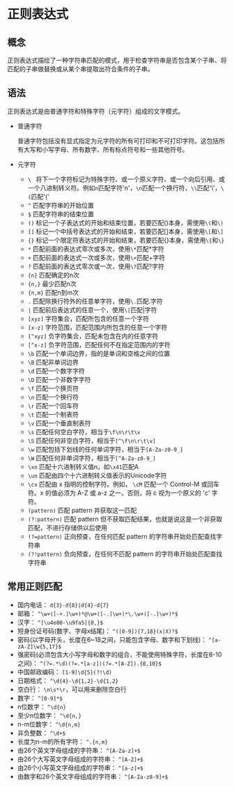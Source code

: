 # 正则表达式

## 概念

正则表达式描绘了一种字符串匹配的模式，用于检查字符串是否包含某个子串、将匹配的子串做替换或从某个串提取出符合条件的子串。

## 语法

正则表达式是由普通字符和特殊字符（元字符）组成的文字模式。
* 普通字符

    普通字符包括没有显式指定为元字符的所有可打印和不可打印字符。这包括所有大写和小写字母、所有数字、所有标点符号和一些其他符号。

* 元字符
    * `\ `  将下一个字符标记为特殊字符、或一个原义字符、或一个向后引用、或一个八进制转义符。例如`n`匹配字符'n'，`\n`匹配一个换行符，`\\`匹配'\\'，`\(`匹配'('
    * `^`   匹配字符串的开始位置
    * `$`   匹配字符串的结束位置
    * `()`  标记一个子表达式的开始和结束位置，若要匹配()本身，需使用`\(`和`\)`
    * `[]`  标记一个中括号表达式的开始和结束，若要匹配[]本身，需使用`\[`和`\]`
    * `{}`  标记一个限定符表达式的开始和结束，若要匹配{}本身，需使用`\{`和`\}`
    * `*`   匹配前面的表达式零次或多次，使用`\*`匹配*字符
    * `+`   匹配前面的表达式一次或多次，使用`\+`匹配+字符
    * `?`   匹配前面的表达式零次或一次，使用`\?`匹配?字符
    * `{n}` 匹配确定的n次
    * `{n,}`    最少匹配n次
    * `{n,m}`   匹配n到m次
    * `.`   匹配除换行符外的任意单字符，使用`\.`匹配.字符
    * `|`   匹配前后表达式的任意一个，使用`\|`匹配|字符
    * `[xyz]`   字符集合，匹配所包含的任意一个字符
    * `[x-z]`   字符范围，匹配范围内所包含的任意一个字符
    * `[^xyz]`  负字符集合，匹配未包含在内的任意字符
    * `[^x-z]`  负字符范围，匹配任何不在指定范围内的字符
    * `\b`  匹配一个单词边界，指的是单词和空格之间的位置
    * `\B`  匹配非单词边界
    * `\d`  匹配一个数字字符
    * `\D`  匹配一个非数字字符
    * `\f`  匹配一个换页符
    * `\n`  匹配一个换行符
    * `\r`  匹配一个回车符
    * `\t`  匹配一个制表符
    * `\v`  匹配一个垂直制表符
    * `\s`  匹配任何空白字符，相当于`\f\n\r\t\v`
    * `\S`  匹配任何非空白字符，相当于`[^\f\n\r\t\v]`
    * `\w`  匹配包括下划线的任何单词字符，相当于`[A-Za-z0-9_]`
    * `\W`  匹配任何非单词字符，相当于`[^A-Za-z0-9_]`
    * `\xn` 匹配十六进制转义值n，如`\x41`匹配A
    * `\un` 匹配由四个十六进制转义值表示的Unicode字符
    * `\cx` 匹配由 x 指明的控制字符。例如， `\cM` 匹配一个 Control-M 或回车符。x 的值必须为 A-Z 或 a-z 之一。否则，将 c 视为一个原义的 'c' 字符。
    * `(pattern)`   匹配 pattern 并获取这一匹配
    * `(?:pattern)` 匹配 pattern 但不获取匹配结果，也就是说这是一个非获取匹配，不进行存储供以后使用
    * `(?=pattern)` 正向预查，在任何匹配 pattern 的字符串开始处匹配查找字符串
    * `(?!pattern)` 负向预查，在任何不匹配 pattern 的字符串开始处匹配查找字符串

## 常用正则匹配

* 国内电话：   `d{3}-d{8}|d{4}-d{7}`
* 邮箱： `^\w+([-+.]\w+)*@\w+([-.]\w+)*\.\w+([-.]\w+)*$`
* 汉字： `^[\u4e00-\u9fa5]{0,}$`
* 短身份证号码(数字、字母x结尾)： `^([0-9]){7,18}(x|X)?$`
* 密码(以字母开头，长度在6~18之间，只能包含字母、数字和下划线)：    `^[a-zA-Z]\w{5,17}$`
* 强密码(必须包含大小写字母和数字的组合，不能使用特殊字符，长度在8-10之间)：  `^(?=.*\d)(?=.*[a-z])(?=.*[A-Z]).{8,10}$`
* 中国邮政编码：   `[1-9]\d{5}(?!\d)`
* 日期格式： `^\d{4}-\d{1,2}-\d{1,2}`
* 空白行：  `\n\s*\r`，可以用来删除空白行
* 数字：   `^[0-9]*$`
* n位数字： `^\d{n}`
* 至少n位数字： `^\d{n,}`
* n-m位数字： `^\d{n,m}`
* 非负整数： `^\d+$`
* 长度为n-m的所有字符： `^.{n,m}`
* 由26个英文字母组成的字符串：   `^[A-Za-z]+$`
* 由26个大写英文字母组成的字符串：   `^[A-Z]+$`
* 由26个小写英文字母组成的字符串：   `^[a-z]+$`
* 由数字和26个英文字母组成的字符串： `^[A-Za-z0-9]+$`

